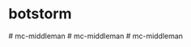 # botstorm
#   m c - m i d d l e m a n  
 #   m c - m i d d l e m a n  
 #   m c - m i d d l e m a n  
 